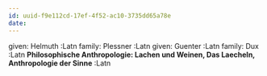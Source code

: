 ```yaml
---
id: uuid-f9e112cd-17ef-4f52-ac10-3735dd65a78e
date: 
---
```


given: Helmuth :Latn
family: Plessner :Latn
given: Guenter :Latn
family: Dux :Latn
**Philosophische Anthropologie: Lachen und Weinen, Das Laecheln, Anthropologie der Sinne** :Latn